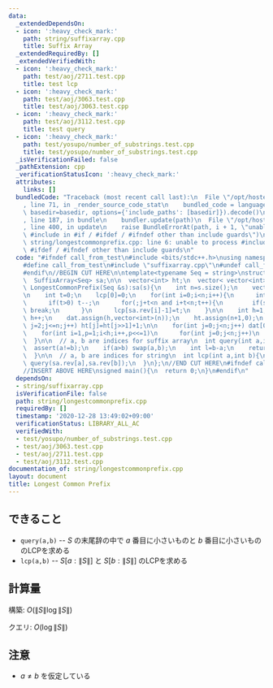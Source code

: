```yaml
---
data:
  _extendedDependsOn:
  - icon: ':heavy_check_mark:'
    path: string/suffixarray.cpp
    title: Suffix Array
  _extendedRequiredBy: []
  _extendedVerifiedWith:
  - icon: ':heavy_check_mark:'
    path: test/aoj/2711.test.cpp
    title: test lcp
  - icon: ':heavy_check_mark:'
    path: test/aoj/3063.test.cpp
    title: test/aoj/3063.test.cpp
  - icon: ':heavy_check_mark:'
    path: test/aoj/3112.test.cpp
    title: test query
  - icon: ':heavy_check_mark:'
    path: test/yosupo/number_of_substrings.test.cpp
    title: test/yosupo/number_of_substrings.test.cpp
  _isVerificationFailed: false
  _pathExtension: cpp
  _verificationStatusIcon: ':heavy_check_mark:'
  attributes:
    links: []
  bundledCode: "Traceback (most recent call last):\n  File \"/opt/hostedtoolcache/Python/3.9.5/x64/lib/python3.9/site-packages/onlinejudge_verify/documentation/build.py\"\
    , line 71, in _render_source_code_stat\n    bundled_code = language.bundle(stat.path,\
    \ basedir=basedir, options={'include_paths': [basedir]}).decode()\n  File \"/opt/hostedtoolcache/Python/3.9.5/x64/lib/python3.9/site-packages/onlinejudge_verify/languages/cplusplus.py\"\
    , line 187, in bundle\n    bundler.update(path)\n  File \"/opt/hostedtoolcache/Python/3.9.5/x64/lib/python3.9/site-packages/onlinejudge_verify/languages/cplusplus_bundle.py\"\
    , line 400, in update\n    raise BundleErrorAt(path, i + 1, \"unable to process\
    \ #include in #if / #ifdef / #ifndef other than include guards\")\nonlinejudge_verify.languages.cplusplus_bundle.BundleErrorAt:\
    \ string/longestcommonprefix.cpp: line 6: unable to process #include in #if /\
    \ #ifdef / #ifndef other than include guards\n"
  code: "#ifndef call_from_test\n#include <bits/stdc++.h>\nusing namespace std;\n\n\
    #define call_from_test\n#include \"suffixarray.cpp\"\n#undef call_from_test\n\n\
    #endif\n//BEGIN CUT HERE\n\ntemplate<typename Seq = string>\nstruct LongestCommonPrefix{\n\
    \  SuffixArray<Seq> sa;\n\n  vector<int> ht;\n  vector< vector<int> > dat;\n \
    \ LongestCommonPrefix(Seq &s):sa(s){\n    int n=s.size();\n    vector<int> lcp(n,0);\n\
    \n    int t=0;\n    lcp[0]=0;\n    for(int i=0;i<n;i++){\n      int j=sa[sa.rev[i]-1];\n\
    \      if(t>0) t--;\n      for(;j+t<n and i+t<n;t++){\n        if(sa.s[j+t]!=sa.s[i+t])\
    \ break;\n      }\n      lcp[sa.rev[i]-1]=t;\n    }\n\n    int h=1;\n    while((1<<h)<n)\
    \ h++;\n    dat.assign(h,vector<int>(n));\n    ht.assign(n+1,0);\n    for(int\
    \ j=2;j<=n;j++) ht[j]=ht[j>>1]+1;\n\n    for(int j=0;j<n;j++) dat[0][j]=lcp[j];\n\
    \    for(int i=1,p=1;i<h;i++,p<<=1)\n      for(int j=0;j<n;j++)\n        dat[i][j]=min(dat[i-1][j],dat[i-1][min(j+p,n-1)]);\n\
    \  }\n\n  // a, b are indices for suffix array\n  int query(int a,int b){\n  \
    \  assert(a!=b);\n    if(a>b) swap(a,b);\n    int l=b-a;\n    return min(dat[ht[l]][a],dat[ht[l]][b-(1<<ht[l])]);\n\
    \  }\n\n  // a, b are indices for string\n  int lcp(int a,int b){\n    return\
    \ query(sa.rev[a],sa.rev[b]);\n  }\n};\n//END CUT HERE\n#ifndef call_from_test\n\
    //INSERT ABOVE HERE\nsigned main(){\n  return 0;\n}\n#endif\n"
  dependsOn:
  - string/suffixarray.cpp
  isVerificationFile: false
  path: string/longestcommonprefix.cpp
  requiredBy: []
  timestamp: '2020-12-28 13:49:02+09:00'
  verificationStatus: LIBRARY_ALL_AC
  verifiedWith:
  - test/yosupo/number_of_substrings.test.cpp
  - test/aoj/3063.test.cpp
  - test/aoj/2711.test.cpp
  - test/aoj/3112.test.cpp
documentation_of: string/longestcommonprefix.cpp
layout: document
title: Longest Common Prefix
---
```


## できること
- `query(a,b)`
-- $S$ の末尾辞の中で $a$ 番目に小さいものと $b$ 番目に小さいもののLCPを求める
- `lcp(a,b)`
-- $S[a:\|S\|]$ と $S[b:\|S\|]$ のLCPを求める

## 計算量
構築: $O(\|S\| \log \|S\|)$

クエリ: $O(\log \|S\|)$

## 注意
- $a \neq b$ を仮定している
